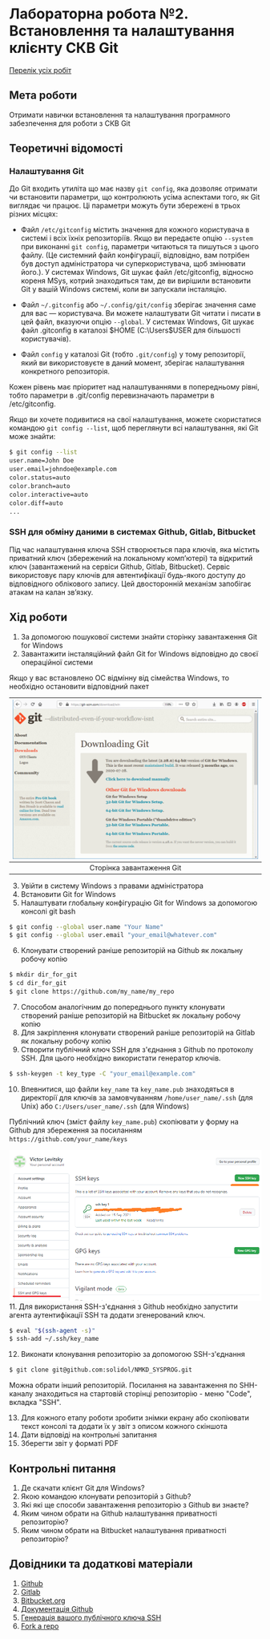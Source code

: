 # Лабораторна робота №2. Встановлення та налаштування клієнту СКВ Git

[Перелік усіх робіт](README.md)

## Мета роботи

Отримати навички встановлення та налаштування програмного забезпечення для роботи з СКВ Git

## Теоретичні відомості

### Налаштування Git

До Git входить утиліта що має назву `git config`, яка дозволяє отримати чи встановити параметри, що контролюють усіма аспектами того, як Git виглядає чи працює. Ці параметри можуть бути збережені в трьох різних місцях:

* Файл `/etc/gitconfig` містить значення для кожного користувача в системі і всіх їхніх репозиторіїв. Якщо ви передаєте опцію `--system` при виконанні `git config`, параметри читаються та пишуться з цього файлу. (Це системний файл конфігурації, відповідно, вам потрібен був доступ адміністратора чи суперкористувача, щоб змінювати його.). У системах Windows, Git шукає файл /etc/gitconfig, відносно кореня MSys, котрий знаходиться там, де ви вирішили встановити Git у вашій Windows системі, коли ви запускали інсталяцію.

* Файл `~/.gitconfig` або `~/.config/git/config` зберігає значення саме для вас — користувача. Ви можете налаштувати Git читати і писати в цей файл, вказуючи опцію `--global`. У системах Windows, Git шукає файл .gitconfig в каталозі $HOME (C:\Users\$USER для більшості користувачів). 

* Файл `config` у каталозі Git (тобто `.git/config`) у тому репозиторії, який ви використовуєте в даний момент, зберігає налаштування конкретного репозиторія.

Кожен рівень має пріоритет над налаштуваннями в попередньому рівні, тобто параметри в .git/config перевизначають параметри в /etc/gitconfig.




Якщо ви хочете подивитися на свої налаштування, можете скористатися командою `git config --list`, щоб переглянути всі налаштування, які Git може знайти:

```bash
$ git config --list
user.name=John Doe
user.email=johndoe@example.com
color.status=auto
color.branch=auto
color.interactive=auto
color.diff=auto
...
```


### SSH для обміну даними в системах Github, Gitlab, Bitbucket

Під час налаштування ключа SSH створюється пара ключів, яка містить приватний ключ (збережений на локальному комп’ютері) та відкритий ключ (завантажений на сервіси Github, Gitlab, Bitbucket). Сервіс використовує пару ключів для автентифікації будь-якого доступу до відповідного облікового запису. Цей двосторонній механізм запобігає атакам на калан зв’язку.

## Хід роботи

1. За допомогою пошукової системи знайти сторінку завантаження Git for Windows
2. Завантажити інсталяційний файл Git for Windows відповідно до своєї операційної системи

Якщо у вас встановлено ОС відмінну від сімейства Windows, то необхідно остановити відповідний пакет

|![Сторінка завантаження Git](img/lab-02/02-010.png)|
|:--:|
|Сторінка завантаження Git|

3. Увійти в систему Windows з правами адміністратора
4. Встановити Git for Windows
5. Налаштувати глобальну конфігурацію Git for Windows за допомогою консолі git bash
```bash
$ git config --global user.name "Your Name"
$ git config --global user.email "your_email@whatever.com"	
```
6. Клонувати створений раніше репозиторій на Github як локальну робочу копію
```bash
$ mkdir dir_for_git
$ cd dir_for_git
$ git clone https://github.com/my_name/my_repo
```
7. Способом аналогічним до попереднього пункту клонувати створений раніше репозиторій на Bitbucket як локальну робочу копію
8. Для закріплення клонувати створений раніше репозиторій на Gitlab як локальну робочу копію
9. Створити публічний ключ SSH для з'єднання з Github по протоколу SSH. Для цього необхідно використати генератор ключів.
```bash
$ ssh-keygen -t key_type -C "your_email@example.com"
```
10. Впевнитися, що файли `key_name` та `key_name.pub` знаходяться в директорії для ключів за замовчуванням `/home/user_name/.ssh` (для Unix) або `C:/Users/user_name/.ssh` (для Windows)

Публічний ключ (зміст файлу `key_name.pub`) скопіювати у форму на Github для збереження за посиланням `https://github.com/your_name/keys`

![Сторінка додавання рублічного ключа](img/lab-02/02-020.png)
11. Для використання SSH-з'єднання з Github необхідно запустити агента аутентифікації SSH та додати згенерований ключ.
```bash
$ eval "$(ssh-agent -s)"
$ ssh-add ~/.ssh/key_name
```
12. Виконати клонування репозиторію за допомогою SSH-з'єднання
```bash
$ git clone git@github.com:solidol/NMKD_SYSPROG.git		
```	
Можна обрати інший репозиторій. Посилання на завантаження по SHH-каналу знаходиться на стартовій сторінці репозиторію - меню "Code", вкладка "SSH".

13. Для кожного етапу роботи зробити знімки екрану або скопіювати текст консолі та додати їх у звіт з описом кожного скіншота
14. Дати відповіді на контрольні запитання
15. Зберегти звіт у форматі PDF

## Контрольні питання

1. Де скачати клієнт Git для Windows?
2. Якою командою клонувати репозиторій з Github?
3. Які які ще способи завантаження репозиторію з Github ви знаєте?
4. Яким чином обрати на Github налаштування приватності репозиторію?
5. Яким чином обрати на Bitbucket налаштування приватності репозиторію?

## Довідники та додаткові матеріали

1. [Github](https://github.com/)
2. [Gitlab](https://gitlab.com/)
3. [Bitbucket.org](https://bitbucket.org/)
4. [Документація Github](https://docs.github.com/)
5. [Генерація вашого публічного ключа SSH](https://git-scm.com/book/uk/v2/Git-%D0%BD%D0%B0-%D1%81%D0%B5%D1%80%D0%B2%D0%B5%D1%80%D1%96-%D0%93%D0%B5%D0%BD%D0%B5%D1%80%D0%B0%D1%86%D1%96%D1%8F-%D0%B2%D0%B0%D1%88%D0%BE%D0%B3%D0%BE-%D0%BF%D1%83%D0%B1%D0%BB%D1%96%D1%87%D0%BD%D0%BE%D0%B3%D0%BE-%D0%BA%D0%BB%D1%8E%D1%87%D0%B0-SSH) 
6. [Fork a repo](https://docs.github.com/en/get-started/quickstart/fork-a-repo)